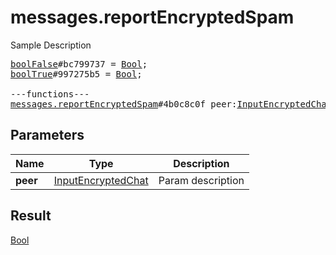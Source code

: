 # messages.reportEncryptedSpam

Sample Description

<pre>
<a href="../constructor/boolFalse">boolFalse</a>#bc799737 = <a href="../type/Bool.md">Bool</a>;
<a href="../constructor/boolTrue">boolTrue</a>#997275b5 = <a href="../type/Bool.md">Bool</a>;

---functions---
<a href="../method/messages.reportEncryptedSpam.md">messages.reportEncryptedSpam</a>#4b0c8c0f peer:<a href="../type/InputEncryptedChat.md">InputEncryptedChat</a> = <a href="../type/Bool.md">Bool</a>;</pre>
## Parameters

| Name | Type | Description |
|------|:----:|-------------|
| **peer** | <a href="../type/InputEncryptedChat.md">InputEncryptedChat</a> | Param description |

## Result

<a href="../type/Bool.md">Bool</a>

